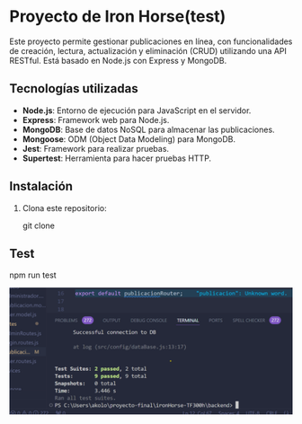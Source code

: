 # Proyecto de Iron Horse(test)

Este proyecto permite gestionar publicaciones en línea, con funcionalidades de creación, lectura, actualización y eliminación (CRUD) utilizando una API RESTful. Está basado en Node.js con Express y MongoDB.

## Tecnologías utilizadas

- **Node.js**: Entorno de ejecución para JavaScript en el servidor.
- **Express**: Framework web para Node.js.
- **MongoDB**: Base de datos NoSQL para almacenar las publicaciones.
- **Mongoose**: ODM (Object Data Modeling) para MongoDB.
- **Jest**: Framework para realizar pruebas.
- **Supertest**: Herramienta para hacer pruebas HTTP.

## Instalación

1. Clona este repositorio:

   
   git clone

## Test 

npm run test

![Descripción de la imagen](/image/image.png)